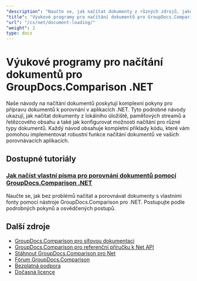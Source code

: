 ```yaml
---
"description": "Naučte se, jak načítat dokumenty z různých zdrojů, jako jsou cesty k souborům, streamy a řetězce, pomocí nástroje GroupDocs.Comparison pro .NET."
"title": "Výukové programy pro načítání dokumentů pro GroupDocs.Comparison .NET"
"url": "/cs/net/document-loading/"
"weight": 2
type: docs
---
```

# Výukové programy pro načítání dokumentů pro GroupDocs.Comparison .NET

Naše návody na načítání dokumentů poskytují komplexní pokyny pro přípravu dokumentů k porovnání v aplikacích .NET. Tyto podrobné návody ukazují, jak načítat dokumenty z lokálního úložiště, paměťových streamů a řetězcového obsahu a také jak konfigurovat možnosti načítání pro různé typy dokumentů. Každý návod obsahuje kompletní příklady kódu, které vám pomohou implementovat robustní funkce načítání dokumentů ve vašich porovnávacích aplikacích.

## Dostupné tutoriály

### [Jak načíst vlastní písma pro porovnání dokumentů pomocí GroupDocs.Comparison .NET](./load-custom-fonts-document-comparison-groupdocs-net/)
Naučte se, jak bez problémů načítat a porovnávat dokumenty s vlastními fonty pomocí nástroje GroupDocs.Comparison pro .NET. Postupujte podle podrobných pokynů a osvědčených postupů.

## Další zdroje

- [GroupDocs.Comparison pro síťovou dokumentaci](https://docs.groupdocs.com/comparison/net/)
- [GroupDocs.Comparison pro referenční příručku k Net API](https://reference.groupdocs.com/comparison/net/)
- [Stáhnout GroupDocs.Comparison pro Net](https://releases.groupdocs.com/comparison/net/)
- [Fórum GroupDocs.Comparison](https://forum.groupdocs.com/c/comparison)
- [Bezplatná podpora](https://forum.groupdocs.com/)
- [Dočasná licence](https://purchase.groupdocs.com/temporary-license/)